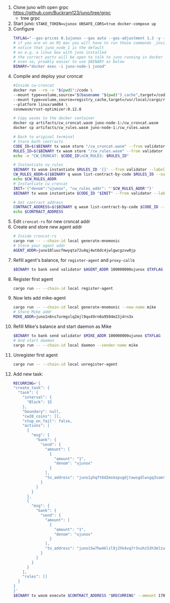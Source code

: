 1. Clone juno with open grpc https://github.com/Buckram123/juno/tree/grpc
   - tree grpc
2. Start juno: `STAKE_TOKEN=ujunox UNSAFE_CORS=true docker-compose up`
3. Configure
    ```bash 
    TXFLAG="--gas-prices 0.1ujunox --gas auto --gas-adjustment 1.3 -y -b block --chain-id testing --node http://localhost:26657/"
    # if you are on an M1 mac you will have to run those commands _inside_ the container
    # notice that juno_node_1 is the default
    # on e.g. a linux box with juno installed
    # the correct ports will be open to talk to juno running in docker
    # even so, proably easier to use $BINARY as below
    BINARY="docker exec -i juno-node-1 junod"
    ```
4. Compile and deploy your croncat
    ```bash
    #Inside cw-croncat
    docker run --rm -v "$(pwd)":/code \
    --mount type=volume,source="$(basename "$(pwd)")_cache",target=/code/target \
    --mount type=volume,source=registry_cache,target=/usr/local/cargo/registry \
    --platform linux/amd64 \
    cosmwasm/rust-optimizer:0.12.8

    # Copy wasms to the docker container
    docker cp artifacts/cw_croncat.wasm juno-node-1:/cw_croncat.wasm
    docker cp artifacts/cw_rules.wasm juno-node-1:/cw_rules.wasm

    # Back to original terminal
    # Store both contracts
    CODE_ID=$($BINARY tx wasm store "/cw_croncat.wasm" --from validator $TXFLAG --output json | jq -r '.logs[0].events[-1].attributes[0].value')
    RULES_ID=$($BINARY tx wasm store "/cw_rules.wasm" --from validator $TXFLAG --output json | jq -r '.logs[0].events[-1].attributes[0].value')
    echo -e "CW_CRONCAT: $CODE_ID\nCW_RULES: $RULES_ID"

    # Instantiate cw_rules
    $BINARY tx wasm instantiate $RULES_ID '{}' --from validator --label "cw_rules" $TXFLAG -y --no-admin
    CW_RULES_ADDR=$($BINARY q wasm list-contract-by-code $RULES_ID --output json | jq -r '.contracts[-1]')
    echo $CW_RULES_ADDR
    # Instantiate cw_croncat
    INIT='{"denom":"ujunox", "cw_rules_addr": "'$CW_RULES_ADDR'"}'
    $BINARY tx wasm instantiate $CODE_ID "$INIT" --from validator --label "croncat" $TXFLAG -y --no-admin

    # Get contract address
    CONTRACT_ADDRESS=$($BINARY q wasm list-contract-by-code $CODE_ID --output json | jq -r '.contracts[-1]')
    echo $CONTRACT_ADDRESS
    ```
5. Edit `croncat-rs` for new croncat addr
6. Create and store new agent addr
   ```bash
   # Inside croncat-rs
   cargo run -- --chain-id local generate-mnemonic
   # Store your agent addr
   AGENT_ADDR=juno18luucfmwyqta72u4qj4wt6dc4jwlgwcgzvw0jp
   ```
7. Refill agent's balance, for `register-agent` and `proxy-call`s
   ```bash
   $BINARY tx bank send validator $AGENT_ADDR 100000000ujunox $TXFLAG
   ```
8. Register first agent
   ```bash
   cargo run -- --chain-id local register-agent
   ```
9. Now lets add mike-agent
    ```bash
    cargo run -- --chain-id local generate-mnemonic --new-name mike
    # Store Mike addr
    MIKE_ADDR=juno1n6ns7urmgslq2mjl9qx49rn0a9504m23jdrn3x
    ```
10. Refill Mike's balance and start daemon as Mike 
    ```bash
    $BINARY tx bank send validator $MIKE_ADDR 100000000ujunox $TXFLAG
    # And start daemon
    cargo run -- --chain-id local daemon --sender-name mike
    ```
11. Unregister first agent
    ```bash
    cargo run -- --chain-id local unregister-agent
    ```
12. Add new task:
    ```bash
    RECURRING='{
    "create_task": {
      "task": {
        "interval": {
          "Block": 15
        },
        "boundary": null,
        "cw20_coins": [],
        "stop_on_fail": false,
        "actions": [
          {
            "msg": {
              "bank": {
                "send": {
                  "amount": [
                    {
                      "amount": "1",
                      "denom": "ujunox"
                    }
                  ],
                  "to_address": "juno1yhqft6d2msmzpugdjtawsgdlwvgq3samrm5wrw"
                }
              }
            }
          },
          {
            "msg": {
              "bank": {
                "send": {
                  "amount": [
                    {
                      "amount": "1",
                      "denom": "ujunox"
                    }
                  ],
                  "to_address": "juno15w7hw4klzl9j2hk4vq7r3vuhz53h3mlzug9q6s"
                }
              }
            }
          }
        ],
        "rules": []
      }
    }
    }'
    $BINARY tx wasm execute $CONTRACT_ADDRESS "$RECURRING" --amount 1700004ujunox --from validator $TXFLAG -y
    ```